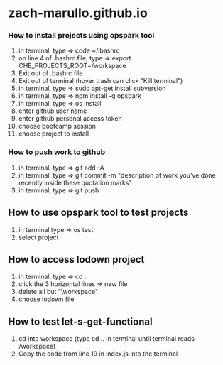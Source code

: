 # zach-marullo.github.io

### How to install projects using opspark tool
1) in terminal, type => code ~/.bashrc
2) on line 4 of .bashrc file, type => export CHE_PROJECTS_ROOT=/workspace
3) Exit out of .bashrc file
4) Exit out of terminal (hover trash can click "Kill terminal")
5) in terminal, type => sudo apt-get install subversion
6) in terminal, type => npm install -g opspark
7) in terminal, type => os install
8) enter github user name
9) enter github personal access token
10) choose bootcamp session
11) choose project to install

### How to push work to github
1) in terminal, type => git add -A
2) in terminal, type => git commit -m "description of work you've done recently inside these quotation marks"
3) in terminal, type => git push


## How to use opspark tool to test projects
1) in terminal type => os test
2) select project


## How to access lodown project

1) in terminal, type => cd ..
2) click the 3 horizontal lines => new file
3) delete all but "\workspace\"
4) choose lodown file


## How to test let-s-get-functional
1) cd into workspace (type cd .. in terminal until terminal reads /workspace)
2) Copy the code from line 19 in index.js into the terminal
